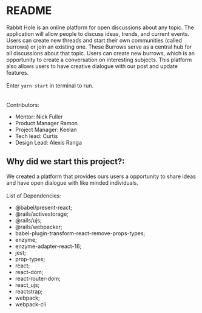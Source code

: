 # README

Rabbit Hole is an online platform for open discussions about any topic. The application will allow people to discuss ideas, trends, and current events.
Users can create new threads and start their own communities (called burrows) or join an existing one. These Burrows serve as a central hub for all discussions about that topic.
Users can create new burrows, which is an opportunity to create a conversation on interesting subjects. This platform also allows users to have creative dialogue with our post and update features.
<br>
<br>
Enter ```yarn start``` in terminal to run.
<br>
<br>
<br>
Contributors: 
* Mentor: Nick Fuller 
* Product Manager Ramon 
* Project Manager: Keelan 
* Tech lead: Curtis 
* Design Lead: Alexis Ranga

## Why did we start this project?: 
We created a platform that provides ours users a opportunity to share ideas and have open dialogue with like minded individuals.
<br>
<br>
List of Dependencies: 
* @babel/present-react; 
* @rails/activestorage; 
* @rails/ujs; 
* @rails/webpacker; 
* babel-plugin-transform-react-remove-props-types; 
* enzyme; 
* enzyme-adapter-react-16; 
* jest; 
* prop-types; 
* react; 
* react-dom; 
* react-router-dom; 
* react_ujs; 
* reactstrap; 
* webpack; 
* webpack-cli
